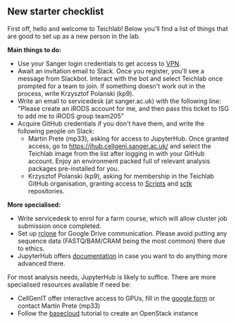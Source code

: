 ## New starter checklist

First off, hello and welcome to Teichlab! Below you'll find a list of things that are good to set up as a new person in the lab. 

**Main things to do:**
* Use your Sanger login credentials to get access to [VPN](https://www.sanger.ac.uk/covid/).
* Await an invitation email to Slack. Once you register, you'll see a message from Slackbot. Interact with the bot and select Teichlab once prompted for a team to join. If something doesn't work out in the process, write Krzysztof Polanski (kp9).
* Write an email to servicedesk (at sanger.ac.uk) with the following line: "Please create an iRODS account for me, and then pass this ticket to ISG to add me to iRODS group team205"
* Acquire GitHub credentials if you don't have them, and write the following people on Slack:
  * Martin Prete (mp33), asking for access to JupyterHub. Once granted access, go to https://jhub.cellgeni.sanger.ac.uk/ and select the Teichlab image from the list after logging in with your GitHub account. Enjoy an environment packed full of relevant analysis packages pre-installed for you.
  * Krzysztof Polanski (kp9), asking for membership in the Teichlab GitHub organisation, granting access to [Scripts](https://github.com/Teichlab/mapcloud/tree/master/scripts) and [sctk](https://github.com/Teichlab/sctk) repositories.

**More specialised:**
* Write servicedesk to enrol for a farm course, which will allow cluster job submission once completed.
* Set up [rclone](https://cellgeni.readthedocs.io/en/latest/rclone.html) for Google Drive communication. Please avoid putting any sequence data (FASTQ/BAM/CRAM being the most common) there due to ethics.
* JupyterHub offers [documentation](https://cellgeni.readthedocs.io/en/latest/jupyterhub.html) in case you want to do anything more advanced there.

For most analysis needs, JupyterHub is likely to suffice. There are more specialised resources available if need be:
* CellGenIT offer interactive access to GPUs, fill in the [google form](https://docs.google.com/forms/d/e/1FAIpQLSeTgn0_60_5uovO11bMizbCQv6IuUCVUjLuCJAaUbt5lKaPlA/viewform) or contact Martin Prete (mp33)
* Follow the [basecloud](https://github.com/Teichlab/basecloud) tutorial to create an OpenStack instance
